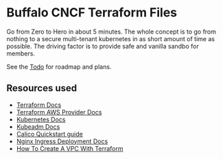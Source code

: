 # Buffalo CNCF Terraform Files

Go from Zero to Hero in about 5 minutes. The whole concept is to go from nothing to a secure multi-tenant kubernetes in as short amount of time as possible. The driving factor is to provide safe and vanilla sandbo for members.

See the [Todo](TODO.md) for roadmap and plans.

## Resources used

  - [Terraform Docs](https://www.terraform.io/docs/index.html)
  - [Terraform AWS Provider Docs](https://www.terraform.io/docs/providers/aws/index.html)
  - [Kubernetes Docs](https://kubernetes.io/docs/home/)
  - [Kubeadm Docs](https://kubernetes.io/docs/reference/setup-tools/kubeadm/kubeadm/)
  - [Calico Quickstart guide](https://docs.projectcalico.org/v3.8/getting-started/kubernetes/installation/calico)
  - [Nginx Ingress Deployment Docs](https://kubernetes.github.io/ingress-nginx/deploy/)
  - [How To Create A VPC With Terraform](https://letslearndevops.com/2017/07/24/how-to-create-a-vpc-with-terraform/)
